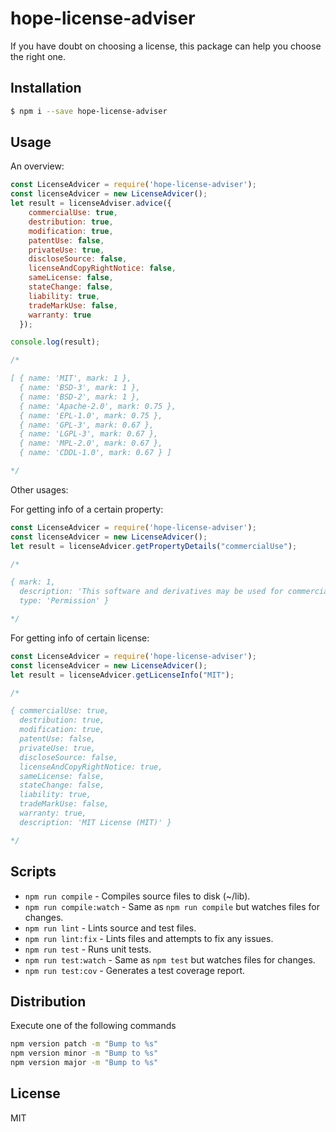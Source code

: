 # hope-license-adviser

If you have doubt on choosing a license, this package can help you choose the right one.

## Installation
```bash
$ npm i --save hope-license-adviser
```

## Usage

An overview:

```javascript
const LicenseAdvicer = require('hope-license-adviser');
const licenseAdvicer = new LicenseAdvicer();
let result = licenseAdviser.advice({
    commercialUse: true,
    destribution: true,
    modification: true,
    patentUse: false,
    privateUse: true,
    discloseSource: false,
    licenseAndCopyRightNotice: false,
    sameLicense: false,
    stateChange: false,
    liability: true,
    tradeMarkUse: false,
    warranty: true
  });

console.log(result);

/*

[ { name: 'MIT', mark: 1 },
  { name: 'BSD-3', mark: 1 },
  { name: 'BSD-2', mark: 1 },
  { name: 'Apache-2.0', mark: 0.75 },
  { name: 'EPL-1.0', mark: 0.75 },
  { name: 'GPL-3', mark: 0.67 },
  { name: 'LGPL-3', mark: 0.67 },
  { name: 'MPL-2.0', mark: 0.67 },
  { name: 'CDDL-1.0', mark: 0.67 } ]

*/

```

Other usages:

For getting info of a certain property:

```javascript
const LicenseAdvicer = require('hope-license-adviser');
const licenseAdvicer = new LicenseAdvicer();
let result = licenseAdvicer.getPropertyDetails("commercialUse");

/*

{ mark: 1,
  description: 'This software and derivatives may be used for commercial purposes.',
  type: 'Permission' }

*/

```

For getting info of certain license:

```javascript
const LicenseAdvicer = require('hope-license-adviser');
const licenseAdvicer = new LicenseAdvicer();
let result = licenseAdvicer.getLicenseInfo("MIT");

/*

{ commercialUse: true,
  destribution: true,
  modification: true,
  patentUse: false,
  privateUse: true,
  discloseSource: false,
  licenseAndCopyRightNotice: true,
  sameLicense: false,
  stateChange: false,
  liability: true,
  tradeMarkUse: false,
  warranty: true,
  description: 'MIT License (MIT)' }

*/

```

## Scripts
* `npm run compile` - Compiles source files to disk (~/lib).
* `npm run compile:watch` - Same as `npm run compile` but watches files for changes.
* `npm run lint` - Lints source and test files.
* `npm run lint:fix` - Lints files and attempts to fix any issues.
* `npm run test` - Runs unit tests.
* `npm run test:watch` - Same as `npm test` but watches files for changes.
* `npm run test:cov` - Generates a test coverage report.

## Distribution
Execute one of the following commands
```bash
npm version patch -m "Bump to %s"
npm version minor -m "Bump to %s"
npm version major -m "Bump to %s"
```
## License
MIT
